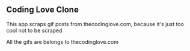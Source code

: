 ## Coding Love Clone

This app scraps gif posts from thecodinglove.com, because it's just too cool not
to be scraped

All the gifs are belongs to thecodinglove.com
